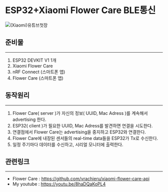 # ESP32+Xiaomi Flower Care BLE통신
![(Xiaomi)유튜브첫장](https://user-images.githubusercontent.com/37902752/152269554-bc0dd611-9414-4271-b45a-37518d1041bb.png)

## 준비물
---
1. ESP32 DEVKIT V1  1개
2. Xiaomi Flower Care
3. nRF Connect (스마트폰 앱)
4. Flower Care (스마트폰 앱)

## 동작원리
---
1. Flower Care( server )가 자신의 정보( UUID, Mac Adress )를 계속해서 advertising 한다.
2. ESP32( client )가 필요한 UUID, Mac Adress를 발견하면 연결을 시도한다.
3. 연결점에서 Flower Care는 advertising을 중지하고 ESP32와 연결한다.
4. Flower Care에 내장된 센서들의 real-time data들을 ESP32가 Tx로 수신한다.
5. 일정 주기마다 데이터를 수신하고, 시리얼 모니터에 출력한다.

## 관련링크
---
* Flower Care : <https://github.com/vrachieru/xiaomi-flower-care-api>
* My youtube : https://youtu.be/8haDQaKoPL4

